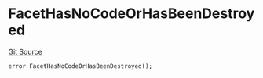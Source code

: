 # FacetHasNoCodeOrHasBeenDestroyed
[Git Source](https://github.com/thrackle-io/tron/blob/a6e068f4bc8dd6e86015430d874759ac1519196d/src/protocol/economic/ruleProcessor/RuleProcessorDiamond.sol)


```solidity
error FacetHasNoCodeOrHasBeenDestroyed();
```

